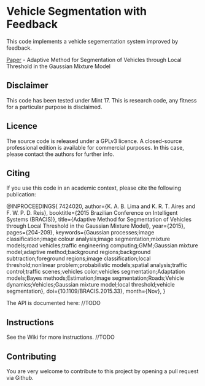 # Vehicle Segmentation with Feedback

This code implements a vehicle segementation system improved by feedback.

[Paper](http://ieeexplore.ieee.org/xpl/articleDetails.jsp?arnumber=7424020) - Adaptive Method for Segmentation of Vehicles through Local Threshold in the Gaussian Mixture Model

## Disclaimer

This code has been tested under Mint 17. This is research code, any fitness for a particular purpose is disclaimed.

## Licence

The source code is released under a GPLv3 licence. A closed-source professional edition is available for commercial purposes. In this case, please contact the authors for further info.

## Citing

If you use this code in an academic context, please cite the following publication:

@INPROCEEDINGS{
7424020, 
author={K. A. B. Lima and K. R. T. Aires and F. W. P. D. Reis},
booktitle={2015 Brazilian Conference on Intelligent Systems (BRACIS)},
title={Adaptive Method for Segmentation of Vehicles through Local Threshold in the Gaussian Mixture Model}, 
year={2015}, 
pages={204-209}, 
keywords={Gaussian processes;image classification;image colour analysis;image segmentation;mixture models;road vehicles;traffic engineering computing;GMM;Gaussian mixture model;adaptive method;background regions;background subtraction;foreground regions;image classification;local threshold;nonlinear problem;probabilistic models;spatial analysis;traffic control;traffic scenes;vehicles color;vehicles segmentation;Adaptation models;Bayes methods;Estimation;Image segmentation;Roads;Vehicle dynamics;Vehicles;Gaussian mixture model;local threshold;vehicle segmentation}, 
doi={10.1109/BRACIS.2015.33}, 
month={Nov},
}

The API is documented here: //TODO

## Instructions

See the Wiki for more instructions. //TODO

## Contributing

You are very welcome to contribute to this project by opening a pull request via Github. 
